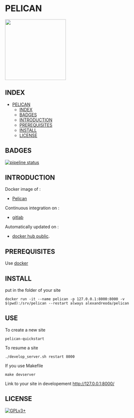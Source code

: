 # PELICAN

<img src="https://www.alexjf.net/blog/site/website-ported-to-pelican/images/thumbnails/_x360/logo.png" width="200" height="200"/>

## INDEX

- [PELICAN](#pelican)
  - [INDEX](#index)
  - [BADGES](#badges)
  - [INTRODUCTION](#introduction)
  - [PREREQUISITES](#prerequisites)
  - [INSTALL](#install)
  - [LICENSE](#license)

## BADGES

[![pipeline status](https://gitlab.com/oda-alexandre/pelican/badges/master/pipeline.svg)](https://gitlab.com/oda-alexandre/pelican/commits/master)

## INTRODUCTION

Docker image of :

- [Pelican](https://pelican.io/)

Continuous integration on :

- [gitlab](https://gitlab.com/oda-alexandre/pelican/pipelines)

Automatically updated on :

- [docker hub public](https://hub.docker.com/r/alexandreoda/pelican).

## PREREQUISITES

Use [docker](https://www.docker.com)

## INSTALL

put in the folder of your site

```docker run -it --name pelican -p 127.0.0.1:8000:8000 -v $(pwd):/srv/pelican --restart always alexandreoda/pelican```

## USE

To create a new site

```pelican-quickstart```

To resume a site

```./develop_server.sh restart 8000```

If you use Makefile

```make devserver```

Link to your site in developement <http://127.0.0.1:8000/>

## LICENSE

[![GPLv3+](http://gplv3.fsf.org/gplv3-127x51.png)](https://gitlab.com/oda-alexandre/pelican/blob/master/LICENSE)

